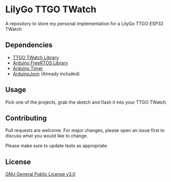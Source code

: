 # LilyGo TTGO TWatch

A repository to store my personal implementation for a LilyGo TTGO ESP32 TWatch

## Dependencies

- [TTGO TWatch Library](https://github.com/Xinyuan-LilyGO/TTGO_TWatch_Library/)
- [Arduino FreeRTOS Library](https://github.com/feilipu/Arduino_FreeRTOS_Library)
- [Arduino Timer](https://github.com/contrem/arduino-timer)
- [ArduinoJson](https://arduinojson.org/) (Already included)

## Usage

Pick one of the projects, grab the sketch and flash it into your TTGO TWatch

## Contributing
Pull requests are welcome. For major changes, please open an issue first to discuss what you would like to change.

Please make sure to update tests as appropriate.

## License
[GNU General Public License v3.0](https://choosealicense.com/licenses/mit/)